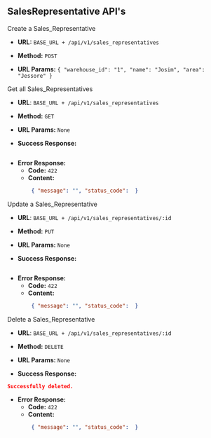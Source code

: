 **SalesRepresentative API's**
----
Create a Sales_Representative

* **URL:** `BASE_URL + /api/v1/sales_representatives`

* **Method:** `POST`

*  **URL Params:**
   `{ "warehouse_id": "1",
   "name": "Josim",
   "area": "Jessore"
   }`

Get all Sales_Representatives

* **URL**: `BASE_URL + /api/v1/sales_representatives`

* **Method:** `GET`

*  **URL Params:** `None`

* **Success Response:**
 ```json
```

* **Error Response:**
    * **Code:** `422`
    * **Content:**
         ```json 
          { "message": "", "status_code":  }
         ```

Update a Sales_Representative

* **URL**: `BASE_URL + /api/v1/sales_representatives/:id`

* **Method:** `PUT`

*  **URL Params:** `None`

* **Success Response:**
 ```json
```

* **Error Response:**
    * **Code:** `422`
    * **Content:**
         ```json 
          { "message": "", "status_code":  }
         ```

Delete a Sales_Representative

* **URL**: `BASE_URL + /api/v1/sales_representatives/:id`

* **Method:** `DELETE`

*  **URL Params:** `None`

* **Success Response:**
 ```json 
 Successfully deleted.
```

* **Error Response:**
    * **Code:** `422`
    * **Content:**
         ```json 
          { "message": "", "status_code":  }
         ```
      